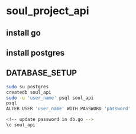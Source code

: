 # soul_project_api

## install go 
## install postgres

## DATABASE_SETUP

```bash
sudo su postgres
createdb soul_api
sudo -u 'user_name' psql soul_api
psql
ALTER USER 'user_name' WITH PASSWORD 'password'
```

```bash
<!-- update password in db.go -->
\c soul_api
```
